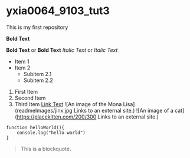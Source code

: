 # yxia0064_9103_tut3
This is my first repository


**Bold Text**

**Bold Text** or __Bold Text__
*Italic Text* or _Italic Text_


- Item 1
- Item 2
  - Subitem 2.1
  - Subitem 2.2

1. First Item
2. Second Item
3. Third Item
[Link Text](https://mail.google.com/mail/u/0/#inbox)
![An image of the Mona Lisa](readmeImages/jinx.jpg
Links to an external site.)
![An image of a cat](https://placekitten.com/200/300
Links to an external site.)

```
function helloWorld(){
    console.log("hello world")
}

```

> This is a blockquote.